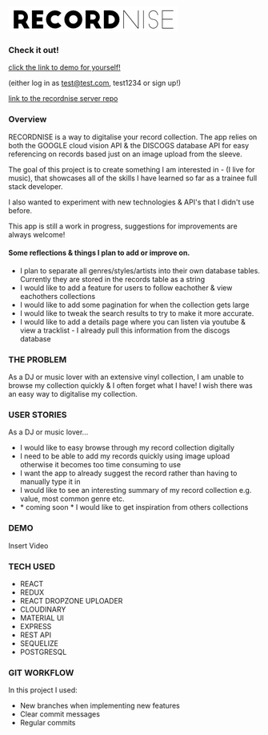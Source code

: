 ![](/src/img/logo.png)

### Check it out!

[click the link to demo for yourself!](https://recordnise.netlify.app/)

(either log in as test@test.com, test1234 or sign up!)

[link to the recordnise server repo](https://github.com/StaceyAlexMiller90/recordnise_server)

### Overview

RECORDNISE is a way to digitalise your record collection. The app relies on both the GOOGLE cloud vision API & the DISCOGS database API for easy referencing on records based just on an image upload from the sleeve.

The goal of this project is to create something I am interested in - (I live for music), that showcases all of the skills I have learned so far as a trainee full stack developer.

I also wanted to experiment with new technologies & API's that I didn't use before.

This app is still a work in progress, suggestions for improvements are always welcome!

#### Some reflections & things I plan to add or improve on.

- I plan to separate all genres/styles/artists into their own database tables. Currently they are stored in the records table as a string
- I would like to add a feature for users to follow eachother & view eachothers collections
- I would like to add some pagination for when the collection gets large
- I would like to tweak the search results to try to make it more accurate.
- I would like to add a details page where you can listen via youtube & view a tracklist - I already pull this information from the discogs database

### THE PROBLEM

As a DJ or music lover with an extensive vinyl collection, I am unable to browse my collection quickly & I often forget what I have! I wish there was an easy way to digitalise my collection.

### USER STORIES

As a DJ or music lover...

- I would like to easy browse through my record collection digitally
- I need to be able to add my records quickly using image upload otherwise it becomes too time consuming to use
- I want the app to already suggest the record rather than having to manually type it in
- I would like to see an interesting summary of my record collection e.g. value, most common genre etc.
- \* coming soon \* I would like to get inspiration from others collections

### DEMO

Insert Video

### TECH USED

- REACT
- REDUX
- REACT DROPZONE UPLOADER
- CLOUDINARY
- MATERIAL UI
- EXPRESS
- REST API
- SEQUELIZE
- POSTGRESQL

### GIT WORKFLOW

In this project I used:

- New branches when implementing new features
- Clear commit messages
- Regular commits
